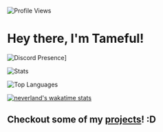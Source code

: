 ![Profile Views](https://komarev.com/ghpvc/?username=Tameful&color=orange)
# Hey there, I'm Tameful!

![Discord Presence](https://lanyard.cnrad.dev/api/462427118555365376)]

![Stats](https://github-readme-stats.vercel.app/api?username=Tameful&theme=dracula&count_private=true&show_icons=true)

![Top Languages](https://github-readme-stats.vercel.app/api/top-langs?username=Tameful&theme=dracula&count_private=true&show_icons=true&langs_count=10&layout=compact)

[![neverland's wakatime stats](https://github-readme-stats.vercel.app/api/wakatime?username=neverland&theme=dracula)](https://wakatime.com/neverland)

## Checkout some of my [projects](https://github.com/imneverland?tab=repositories)! :D
<!--
**Tameful/Tameful** is a ✨ _special_ ✨ repository because its `README.md` (this file) appears on your GitHub profile.

Here are some ideas to get you started:

- 🔭 I’m currently working on ...
- 🌱 I’m currently learning ...
- 👯 I’m looking to collaborate on ...
- 🤔 I’m looking for help with ...
- 💬 Ask me about ...
- 📫 How to reach me: ...
- 😄 Pronouns: ...
- ⚡ Fun fact: ...
-->

